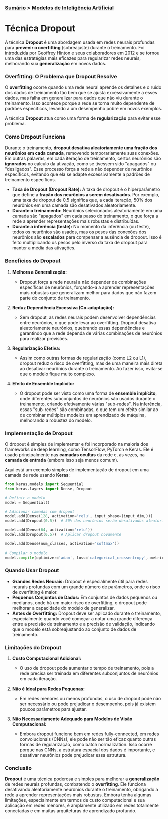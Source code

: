 ### [Sumário](<https://maksoud.github.io/Sumário>) > [Modelos de Inteligência Artificial](<https://maksoud.github.io/Inteligência%20Artificial%20(IA)/Modelos%20de%20Inteligência%20Artificial>)

# Técnica Dropout

A técnica **Dropout** é uma abordagem usada em redes neurais profundas para **prevenir o overfitting** (sobreajuste) durante o treinamento. Foi introduzida por Geoffrey Hinton e seus colaboradores em 2012 e se tornou uma das estratégias mais eficazes para regularizar redes neurais, melhorando sua **generalização** em novos dados.

### Overfitting: O Problema que Dropout Resolve

O **overfitting** ocorre quando uma rede neural aprende os detalhes e o ruído dos dados de treinamento tão bem que se ajusta excessivamente a esses dados, mas falha em generalizar para dados que não viu durante o treinamento. Isso acontece porque a rede se torna muito dependente de padrões específicos, levando a um desempenho pobre em novos exemplos.

A técnica **Dropout** atua como uma forma de **regularização** para evitar esse problema.

### Como Dropout Funciona

Durante o treinamento, **dropout desativa aleatoriamente uma fração dos neurônios em cada camada**, removendo temporariamente suas conexões. Em outras palavras, em cada iteração de treinamento, certos neurônios são **ignorados** no cálculo da ativação, como se tivessem sido "apagados" ou "desligados". Esse processo força a rede a não depender de neurônios específicos, evitando que ela se adapte excessivamente a padrões de treinamento específicos.

- **Taxa de Dropout (Dropout Rate):** A taxa de dropout é o hiperparâmetro que define a **fração dos neurônios a serem desativados**. Por exemplo, uma taxa de dropout de 0.5 significa que, a cada iteração, 50% dos neurônios em uma camada são desativados aleatoriamente.
- **Durante o treinamento:** Neurônios selecionados aleatoriamente em uma camada são "apagados" em cada passo do treinamento, o que força a rede a aprender representações mais robustas e distribuídas.
- **Durante a inferência (teste):** No momento da inferência (ou teste), todos os neurônios são usados, mas os pesos das conexões dos neurônios são **escalados** para compensar a ausência de dropout. Isso é feito multiplicando os pesos pelo inverso da taxa de dropout para manter a média das ativações.

### Benefícios do Dropout

1. **Melhora a Generalização:**
   - Dropout força a rede neural a não depender de combinações específicas de neurônios, forçando-a a aprender representações mais robustas que generalizam melhor para dados que não fazem parte do conjunto de treinamento.

2. **Reduz Dependência Excessiva (Co-adaptação):**
   - Sem dropout, as redes neurais podem desenvolver dependências entre neurônios, o que pode levar ao overfitting. Dropout desativa aleatoriamente neurônios, quebrando essas dependências e garantindo que a rede dependa de várias combinações de neurônios para realizar previsões.

3. **Regularização Efetiva:**
   - Assim como outras formas de regularização (como L2 ou L1), dropout reduz o risco de overfitting, mas de uma maneira mais direta ao desativar neurônios durante o treinamento. Ao fazer isso, evita-se que o modelo fique muito complexo.

4. **Efeito de Ensemble Implícito:**
   - O dropout pode ser visto como uma forma de **ensemble implícito**, onde diferentes subconjuntos de neurônios são usados durante o treinamento, criando efetivamente várias "sub-redes". Na inferência, essas "sub-redes" são combinadas, o que tem um efeito similar ao de combinar múltiplos modelos em aprendizado de máquina, melhorando a robustez do modelo.

### Implementação de Dropout

O dropout é simples de implementar e foi incorporado na maioria dos frameworks de deep learning, como TensorFlow, PyTorch e Keras. Ele é usado principalmente nas **camadas ocultas** da rede e, às vezes, na **camada de entrada** (embora isso seja menos comum).

Aqui está um exemplo simples de implementação de dropout em uma camada de rede usando **Keras**:

```python
from keras.models import Sequential
from keras.layers import Dense, Dropout

# Definir o modelo
model = Sequential()

# Adicionar camadas com dropout
model.add(Dense(128, activation='relu', input_shape=(input_dim,)))
model.add(Dropout(0.5))  # 50% dos neurônios serão desativados aleatoriamente

model.add(Dense(64, activation='relu'))
model.add(Dropout(0.5))  # Aplicar dropout novamente

model.add(Dense(num_classes, activation='softmax'))

# Compilar o modelo
model.compile(optimizer='adam', loss='categorical_crossentropy', metrics=['accuracy'])
```

### Quando Usar Dropout

- **Grandes Redes Neurais:** Dropout é especialmente útil para redes neurais profundas com um grande número de parâmetros, onde o risco de overfitting é maior.
- **Pequenos Conjuntos de Dados:** Em conjuntos de dados pequenos ou medianos, onde há um maior risco de overfitting, o dropout pode melhorar a capacidade do modelo de generalizar.
- **Antes de Overfitting:** Dropout deve ser aplicado durante o treinamento, especialmente quando você começar a notar uma grande diferença entre a precisão de treinamento e a precisão de validação, indicando que o modelo está sobreajustando ao conjunto de dados de treinamento.

### Limitações do Dropout

1. **Custo Computacional Adicional:**
   - O uso de dropout pode aumentar o tempo de treinamento, pois a rede precisa ser treinada em diferentes subconjuntos de neurônios em cada iteração.

2. **Não é Ideal para Redes Pequenas:** 
   - Em redes menores ou menos profundas, o uso de dropout pode não ser necessário ou pode prejudicar o desempenho, pois já existem poucos parâmetros para ajustar.

3. **Não Necessariamente Adequado para Modelos de Visão Computacional:** 
   - Embora dropout funcione bem em redes fully-connected, em redes convolucionais (CNNs), ele pode não ser tão eficaz quanto outras formas de regularização, como batch normalization. Isso ocorre porque nas CNNs, a estrutura espacial dos dados é importante, e desativar neurônios pode prejudicar essa estrutura.

### Conclusão

**Dropout** é uma técnica poderosa e simples para melhorar a **generalização** de redes neurais profundas, combatendo o **overfitting**. Ele funciona desativando aleatoriamente neurônios durante o treinamento, obrigando a rede a aprender representações mais robustas. Embora tenha algumas limitações, especialmente em termos de custo computacional e sua aplicação em redes menores, é amplamente utilizado em redes totalmente conectadas e em muitas arquiteturas de aprendizado profundo.